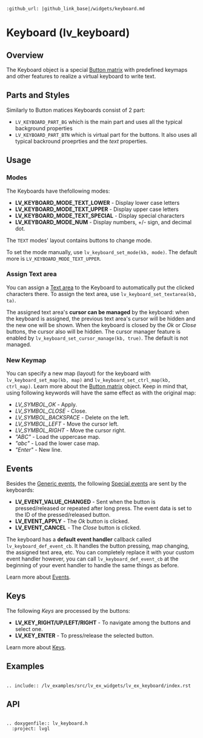 ```eval_rst
:github_url: |github_link_base|/widgets/keyboard.md
```


# Keyboard (lv_keyboard)

## Overview

The Keyboard object is a special [Button matrix](/widgets/btnmatrix) with predefined keymaps and other features to realize a virtual keyboard to write text.

## Parts and Styles
Similarly to Button matices Keyboards consist of 2 part: 
- `LV_KEYBOARD_PART_BG` which is the main part and uses all the typical background properties
- `LV_KEYBOARD_PART_BTN` which is virtual part for the buttons. It also uses all typical backround proeprties and the *text* properties.

## Usage

### Modes
The Keyboards have thefollowing modes:
- **LV_KEYBOARD_MODE_TEXT_LOWER** - Display lower case letters
- **LV_KEYBOARD_MODE_TEXT_UPPER** - Display upper case letters
- **LV_KEYBOARD_MODE_TEXT_SPECIAL** - Display special characters
- **LV_KEYBOARD_MODE_NUM** - Display numbers, +/- sign, and decimal dot.

The `TEXT` modes' layout contains buttons to change mode.

To set the mode manually, use `lv_keyboard_set_mode(kb, mode)`. The default more is  `LV_KEYBOARD_MODE_TEXT_UPPER`.

### Assign Text area
You can assign a [Text area](/widgets/textarea) to the Keyboard to automatically put the clicked characters there.
To assign the text area, use `lv_keyboard_set_textarea(kb, ta)`.

The assigned text area's **cursor can be managed** by the keyboard: when the keyboard is assigned, the previous text area's cursor will be hidden and the new one will be shown.
When the keyboard is closed by the *Ok* or *Close* buttons, the cursor also will be hidden. The cursor manager feature is enabled by `lv_keyboard_set_cursor_manage(kb, true)`. The default is not managed.


### New Keymap
You can specify a new map (layout) for the keyboard with `lv_keyboard_set_map(kb, map)` and `lv_keyboard_set_ctrl_map(kb, ctrl_map)`.
Learn more about the [Button matrix](/widgets/btnmatrix) object.
Keep in mind that, using following keywords will have the same effect as with the original map:  
- *LV_SYMBOL_OK* - Apply.
- *LV_SYMBOL_CLOSE* - Close.
- *LV_SYMBOL_BACKSPACE* - Delete on the left.
- *LV_SYMBOL_LEFT* - Move the cursor left.
- *LV_SYMBOL_RIGHT* - Move the cursor right.
- *"ABC"* - Load the uppercase map.
- *"abc"* - Load the lower case map.
- *"Enter"* - New line.

## Events
Besides the [Generic events](/overview/event.html#generic-events), the following [Special events](/overview/event.html#special-events) are sent by the keyboards:
 - **LV_EVENT_VALUE_CHANGED** - Sent when the button is pressed/released or repeated after long press. The event data is set to the ID of the pressed/released button.
 - **LV_EVENT_APPLY** - The *Ok* button is clicked.
 - **LV_EVENT_CANCEL** - The *Close* button is clicked.

The keyboard has a **default event handler** callback called `lv_keyboard_def_event_cb`.
It handles the button pressing, map changing, the assigned text area, etc.
You can completely replace it with your custom event handler however, you can call `lv_keyboard_def_event_cb` at the beginning of your event handler to handle the same things as before.

Learn more about [Events](/overview/event).

## Keys

The following *Keys* are processed by the buttons:
- **LV_KEY_RIGHT/UP/LEFT/RIGHT** - To navigate among the buttons and select one.
- **LV_KEY_ENTER** - To press/release the selected button.

Learn more about [Keys](/overview/indev).


## Examples


```eval_rst

.. include:: /lv_examples/src/lv_ex_widgets/lv_ex_keyboard/index.rst

```

## API

```eval_rst

.. doxygenfile:: lv_keyboard.h
  :project: lvgl

```
